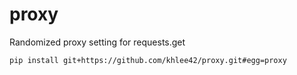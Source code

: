 # proxy

Randomized proxy setting for requests.get  

```
pip install git+https://github.com/khlee42/proxy.git#egg=proxy
```